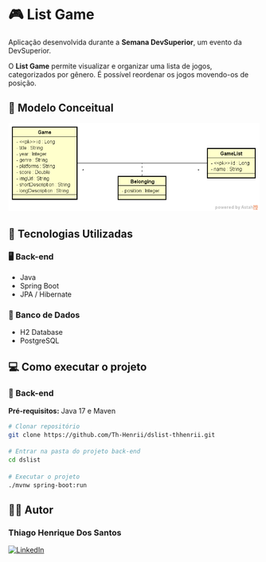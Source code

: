 # 🎮 List Game

Aplicação desenvolvida durante a **Semana DevSuperior**, um evento da DevSuperior.

O **List Game** permite visualizar e organizar uma lista de jogos, categorizados por gênero. É possível reordenar os jogos movendo-os de posição.

## 📌 Modelo Conceitual
![Modelo Conceitual](https://raw.githubusercontent.com/devsuperior/java-spring-dslist/main/resources/dslist-model.png)

## 🚀 Tecnologias Utilizadas

### 🖥 Back-end
- Java
- Spring Boot
- JPA / Hibernate

### 💾 Banco de Dados
  
- H2 Database
- PostgreSQL

## 💻 Como executar o projeto

### 🔧 Back-end

**Pré-requisitos:** Java 17 e Maven

```sh
# Clonar repositório
git clone https://github.com/Th-Henrii/dslist-thhenrii.git

# Entrar na pasta do projeto back-end
cd dslist

# Executar o projeto
./mvnw spring-boot:run
```

## 👨‍💻 Autor

### Thiago Henrique Dos Santos

[![LinkedIn](https://img.shields.io/badge/LinkedIn-0077B5?style=flat&logo=linkedin&logoColor=white)](https://www.linkedin.com/in/thiago-henrique-01120630b/)

